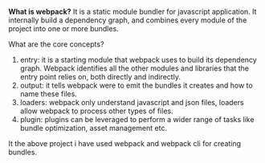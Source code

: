 <b>What is webpack?</b>
It is a static module bundler for javascript application. It internally build a dependency graph, and combines every module of the project into one or more bundles. 

What are the core concepts?
1) entry: it is a starting module that webpack uses to build its dependency graph. Webpack identifies all the other modules and libraries that the entry point relies on, both directly and indirectly.
2) output: it tells webpack were to emit the bundles it creates and how to name these files.
3) loaders: webpack only understand javascript and json files, loaders allow webpack to process other types of files.
4) plugin: plugins can be leveraged to perform a wider range of tasks like bundle optimization, asset management etc.
   

It the above project i have used webpack and webpack cli for creating bundles.
